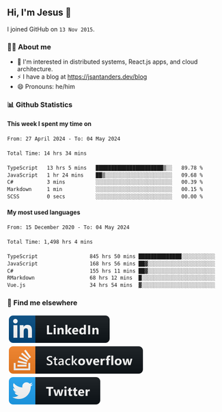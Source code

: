 ## Hi, I'm Jesus 👋

I joined GitHub on `13 Nov 2015`.

<!-- Talking about you -->

### 👨‍💻 About me

- 👦 I'm interested in distributed systems, React.js apps, and cloud architecture.
- ⚡️ I have a blog at <https://jsantanders.dev/blog>
- 😄 Pronouns: he/him

### 📊 Github Statistics

#### This week I spent my time on

<!--START_SECTION:weekly-->

```txt
From: 27 April 2024 - To: 04 May 2024

Total Time: 14 hrs 34 mins

TypeScript   13 hrs 5 mins   ██████████████████████▒░░   89.78 %
JavaScript   1 hr 24 mins    ██▒░░░░░░░░░░░░░░░░░░░░░░   09.68 %
C#           3 mins          ░░░░░░░░░░░░░░░░░░░░░░░░░   00.39 %
Markdown     1 min           ░░░░░░░░░░░░░░░░░░░░░░░░░   00.15 %
SCSS         0 secs          ░░░░░░░░░░░░░░░░░░░░░░░░░   00.00 %
```

<!--END_SECTION:weekly-->

#### My most used languages

<!--START_SECTION:alltime-->

```txt
From: 15 December 2020 - To: 04 May 2024

Total Time: 1,498 hrs 4 mins

TypeScript                 845 hrs 50 mins ██████████████░░░░░░░░░░░   56.46 %
JavaScript                 168 hrs 56 mins ██▓░░░░░░░░░░░░░░░░░░░░░░   11.28 %
C#                         155 hrs 11 mins ██▓░░░░░░░░░░░░░░░░░░░░░░   10.36 %
RMarkdown                  68 hrs 12 mins  █░░░░░░░░░░░░░░░░░░░░░░░░   04.55 %
Vue.js                     34 hrs 54 mins  ▓░░░░░░░░░░░░░░░░░░░░░░░░   02.33 %
```

<!--END_SECTION:alltime-->

### 📢 Find me elsewhere

<p>
  <a target="_blank" href="https://linkedin.com/in/jsantanders">
    <img src="https://github.com/jsantanders/jsantanders/blob/master/img/linkedin.svg" alt="LinkedIn" style="vertical-align:top; margin:4px">
  </a>
  
  <a target="_blank" href="https://stackoverflow.com/users/7318331/jesus-santander">
    <img src="https://github.com/jsantanders/jsantanders/blob/master/img/stackoverflow.svg" alt="StackOverflow" style="vertical-align:top; margin:4px">
  </a>
  
  <a target="_blank" href="http://twitter.com/jsantanders">
    <img src="https://github.com/jsantanders/jsantanders/blob/master/img/twitter.svg" alt="Twitter" style="vertical-align:top; margin:4px">
  </a>
</p>
